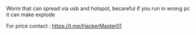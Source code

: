 Worm that can spread via usb and hotspot, becareful if you run in wrong pc it can make explode

For price contact : https://t.me/HackerMaster01
